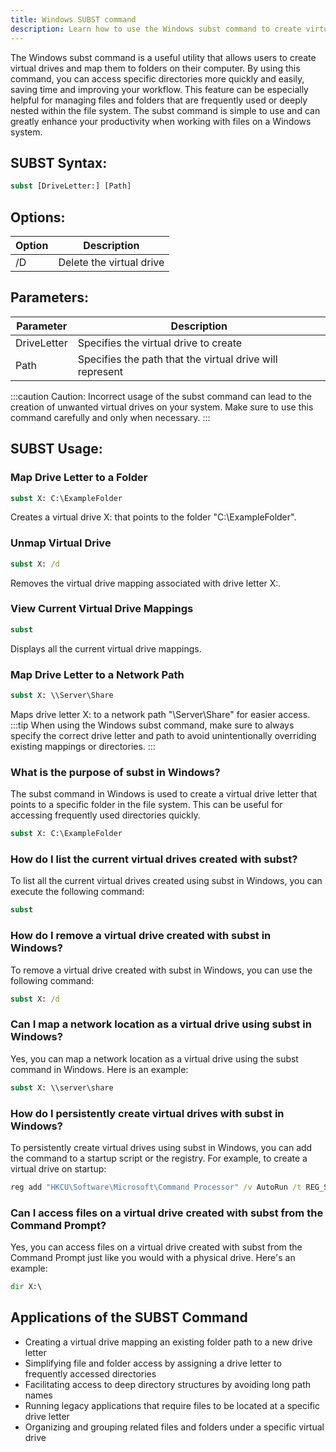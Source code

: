 ```yaml
---
title: Windows SUBST command
description: Learn how to use the Windows subst command to create virtual drives and map them to folders. Save time and improve your workflow with this powerful tool.
---
```


The Windows subst command is a useful utility that allows users to create virtual drives and map them to folders on their computer. By using this command, you can access specific directories more quickly and easily, saving time and improving your workflow. This feature can be especially helpful for managing files and folders that are frequently used or deeply nested within the file system. The subst command is simple to use and can greatly enhance your productivity when working with files on a Windows system.

## SUBST Syntax:
```cmd
subst [DriveLetter:] [Path]
```
## Options:
| Option     | Description                            |
|------------|----------------------------------------|
| /D         | Delete the virtual drive                |

## Parameters:
| Parameter  | Description                           |
|------------|---------------------------------------|
| DriveLetter| Specifies the virtual drive to create  |
| Path       | Specifies the path that the virtual drive will represent |

:::caution
Caution: Incorrect usage of the subst command can lead to the creation of unwanted virtual drives on your system. Make sure to use this command carefully and only when necessary.
:::
## SUBST Usage:
### Map Drive Letter to a Folder
```cmd
subst X: C:\ExampleFolder
```
Creates a virtual drive X: that points to the folder "C:\ExampleFolder".

### Unmap Virtual Drive
```cmd
subst X: /d
```
Removes the virtual drive mapping associated with drive letter X:.

### View Current Virtual Drive Mappings
```cmd
subst
```
Displays all the current virtual drive mappings.

### Map Drive Letter to a Network Path
```cmd
subst X: \\Server\Share
```
Maps drive letter X: to a network path "\\Server\Share" for easier access.
:::tip
When using the Windows subst command, make sure to always specify the correct drive letter and path to avoid unintentionally overriding existing mappings or directories.
:::

### What is the purpose of subst in Windows?
The subst command in Windows is used to create a virtual drive letter that points to a specific folder in the file system. This can be useful for accessing frequently used directories quickly.
```cmd
subst X: C:\ExampleFolder
```

### How do I list the current virtual drives created with subst?
To list all the current virtual drives created using subst in Windows, you can execute the following command:
```cmd
subst
```

### How do I remove a virtual drive created with subst in Windows?
To remove a virtual drive created with subst in Windows, you can use the following command:
```cmd
subst X: /d
```

### Can I map a network location as a virtual drive using subst in Windows?
Yes, you can map a network location as a virtual drive using the subst command in Windows. Here is an example:
```cmd
subst X: \\server\share
```

### How do I persistently create virtual drives with subst in Windows?
To persistently create virtual drives using subst in Windows, you can add the command to a startup script or the registry. For example, to create a virtual drive on startup:
```cmd
reg add "HKCU\Software\Microsoft\Command Processor" /v AutoRun /t REG_SZ /d "subst X: C:\ExampleFolder" /f
```

### Can I access files on a virtual drive created with subst from the Command Prompt?
Yes, you can access files on a virtual drive created with subst from the Command Prompt just like you would with a physical drive. Here's an example:
```cmd
dir X:\
```

## Applications of the SUBST Command

- Creating a virtual drive mapping an existing folder path to a new drive letter
- Simplifying file and folder access by assigning a drive letter to frequently accessed directories
- Facilitating access to deep directory structures by avoiding long path names
- Running legacy applications that require files to be located at a specific drive letter
- Organizing and grouping related files and folders under a specific virtual drive